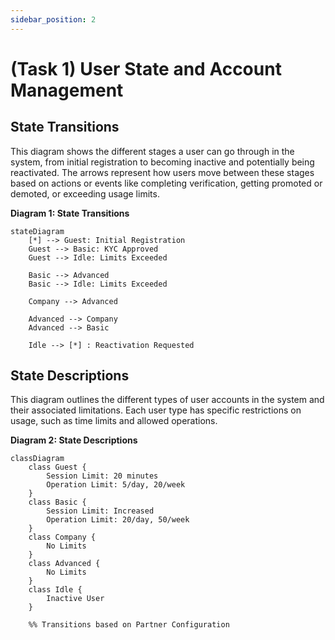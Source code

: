 ```yaml
---
sidebar_position: 2
---
```


# (Task 1) User State and Account Management

## State Transitions

This diagram shows the different stages a user can go through in the system, from initial registration to becoming inactive and potentially being reactivated. The arrows represent how users move between these stages based on actions or events like completing verification, getting promoted or demoted, or exceeding usage limits.

**Diagram 1: State Transitions**

```mermaid
stateDiagram
    [*] --> Guest: Initial Registration
    Guest --> Basic: KYC Approved
    Guest --> Idle: Limits Exceeded

    Basic --> Advanced
    Basic --> Idle: Limits Exceeded
  
    Company --> Advanced
      
    Advanced --> Company
    Advanced --> Basic

    Idle --> [*] : Reactivation Requested
```

## State Descriptions

This diagram outlines the different types of user accounts in the system and their associated limitations. 
Each user type has specific restrictions on usage, such as time limits and allowed operations.

**Diagram 2: State Descriptions**

```mermaid
classDiagram
    class Guest {
        Session Limit: 20 minutes
        Operation Limit: 5/day, 20/week
    }
    class Basic {
        Session Limit: Increased
        Operation Limit: 20/day, 50/week
    }
    class Company {
        No Limits
    }
    class Advanced {
        No Limits
    }
    class Idle {
        Inactive User
    }

    %% Transitions based on Partner Configuration
```